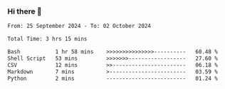### Hi there 👋

<!--
**ututono/ututono** is a ✨ _special_ ✨ repository because its `README.md` (this file) appears on your GitHub profile.

Here are some ideas to get you started:

- 🔭 I’m currently working on ...
- 🌱 I’m currently learning ...
- 👯 I’m looking to collaborate on ...
- 🤔 I’m looking for help with ...
- 💬 Ask me about ...
- 📫 How to reach me: ...
- 😄 Pronouns: ...
- ⚡ Fun fact: ...
-->



<!--START_SECTION:waka-->

```txt
From: 25 September 2024 - To: 02 October 2024

Total Time: 3 hrs 15 mins

Bash           1 hr 58 mins    >>>>>>>>>>>>>>>----------   60.48 %
Shell Script   53 mins         >>>>>>>------------------   27.60 %
CSV            12 mins         >>-----------------------   06.18 %
Markdown       7 mins          >------------------------   03.59 %
Python         2 mins          -------------------------   01.24 %
```

<!--END_SECTION:waka-->
